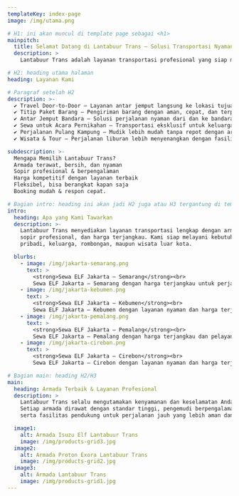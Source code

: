 ```yaml
---
templateKey: index-page
image: /img/utama.png

# H1: ini akan muncul di template page sebagai <h1>
mainpitch:
  title: Selamat Datang di Lantabuur Trans – Solusi Transportasi Nyaman dan Terpercaya!
  description: >
    Lantabuur Trans adalah layanan transportasi profesional yang siap memenuhi kebutuhan perjalanan Anda dengan armada *Isuzu Elf & Proton Exora* yang nyaman dan terawat. Kami berkomitmen untuk memberikan layanan terbaik dengan sistem *jemput dan antar langsung ke lokasi* (door-to-door), sehingga perjalanan Anda lebih praktis, aman, cepat, dan efisien.  

# H2: heading utama halaman
heading: Layanan Kami

# Paragraf setelah H2
description: >-
  ✔ Travel Door-to-Door – Layanan antar jemput langsung ke lokasi tujuan Anda.
  ✔ Titip Paket Barang – Pengiriman barang dengan aman, cepat, dan terpercaya.
  ✔ Antar Jemput Bandara – Solusi perjalanan nyaman dari dan ke bandara.
  ✔ Sewa untuk Acara Pernikahan – Transportasi eksklusif untuk keluarga & tamu undangan.
  ✔ Perjalanan Pulang Kampung – Mudik lebih mudah tanpa repot dengan armada luas.
  ✔ Wisata & Tour – Perjalanan liburan lebih menyenangkan dengan fasilitas terbaik.

subdescription: >-
  Mengapa Memilih Lantabuur Trans?
  Armada terawat, bersih, dan nyaman
  Sopir profesional & berpengalaman
  Harga kompetitif dengan layanan terbaik
  Fleksibel, bisa berangkat kapan saja
  Booking mudah & respon cepat.

# Bagian intro: heading ini akan jadi H2 juga atau H3 tergantung di template
intro:
  heading: Apa yang Kami Tawarkan
  description: >-
    Lantabuur Trans menyediakan layanan transportasi lengkap dengan armada terawat,
    sopir profesional, dan harga terjangkau. Kami siap melayani kebutuhan perjalanan
    pribadi, keluarga, rombongan, maupun wisata luar kota.

  blurbs:
    - image: /img/jakarta-semarang.png
      text: >
        <strong>Sewa ELF Jakarta – Semarang</strong><br>
        Sewa ELF Jakarta – Semarang dengan harga terjangkau untuk perjalanan yang nyaman dan aman! Nikmati layanan door-to-door, armada luas dan terawat, serta sopir berpengalaman yang siap mengantar Anda dengan pelayanan terbaik. Cocok untuk mudik, wisata, atau perjalanan bisnis. Pesan sekarang dan rasakan perjalanan tanpa repot!.
    - image: /img/jakarta-kebumen.png
      text: >
        <strong>Sewa ELF Jakarta – Kebumen</strong><br>
        Sewa ELF Jakarta – Kebumen dengan layanan nyaman dan harga terjangkau! Nikmati perjalanan door-to-door dengan armada luas, terawat, dan sopir berpengalaman. Cocok untuk mudik, wisata, atau perjalanan bisnis. Pesan sekarang untuk perjalanan aman dan bebas repot!.
    - image: /img/jakarta-pemalang.png
      text: >
        <strong>Sewa ELF Jakarta – Pemalang</strong><br>
        Sewa ELF Jakarta – Pemalang dengan harga terjangkau dan pelayanan terbaik! Nikmati perjalanan door-to-door dengan armada luas, nyaman, dan sopir berpengalaman. Cocok untuk mudik, wisata, atau perjalanan bisnis. Pesan sekarang untuk perjalanan aman dan tanpa repot!.
    - image: /img/jakarta-cirebon.png
      text: >
        <strong>Sewa ELF Jakarta – Cirebon</strong><br>
        Sewa ELF Jakarta – Cirebon dengan layanan nyaman dan harga terjangkau! Perjalanan door-to-door dengan armada luas, terawat, dan sopir berpengalaman. Cocok untuk mudik, wisata, atau perjalanan bisnis. Pesan sekarang untuk perjalanan aman dan bebas repot!.

# Bagian main: heading H2/H3
main:
  heading: Armada Terbaik & Layanan Profesional
  description: >
    Lantabuur Trans selalu mengutamakan kenyamanan dan keselamatan Anda.
    Setiap armada dirawat dengan standar tinggi, pengemudi berpengalaman,
    serta fasilitas pendukung untuk perjalanan jauh yang lebih aman dan efisien.

  image1:
    alt: Armada Isuzu Elf Lantabuur Trans
    image: /img/products-grid3.jpg
  image2:
    alt: Armada Proton Exora Lantabuur Trans
    image: /img/products-grid2.jpg
  image3:
    alt: Armada Lantabuur Trans
    image: /img/products-grid1.jpg
---
```

